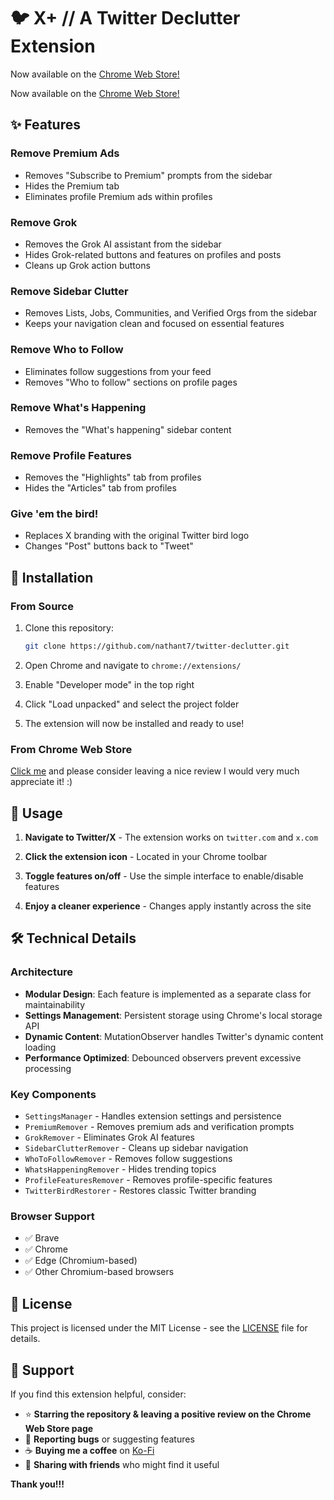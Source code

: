 # 🐦 X+ // A Twitter Declutter Extension

Now available on the [Chrome Web Store!](https://chromewebstore.google.com/detail/x-4-u/mhacmebldfeefobhodmfmdmhmgidpegc)

Now available on the [Chrome Web Store!](https://chromewebstore.google.com/detail/x-4-u/mhacmebldfeefobhodmfmdmhmgidpegc)

## ✨ Features

###  **Remove Premium Ads**
- Removes "Subscribe to Premium" prompts from the sidebar
- Hides the Premium tab
- Eliminates profile Premium ads within profiles

###  **Remove Grok**
- Removes the Grok AI assistant from the sidebar
- Hides Grok-related buttons and features on profiles and posts
- Cleans up Grok action buttons

###  **Remove Sidebar Clutter**
- Removes Lists, Jobs, Communities, and Verified Orgs from the sidebar
- Keeps your navigation clean and focused on essential features

###  **Remove Who to Follow**
- Eliminates follow suggestions from your feed
- Removes "Who to follow" sections on profile pages

###  **Remove What's Happening**
- Removes the "What's happening" sidebar content

###  **Remove Profile Features**
- Removes the "Highlights" tab from profiles
- Hides the "Articles" tab from profiles

###  **Give 'em the bird!**
- Replaces X branding with the original Twitter bird logo
- Changes "Post" buttons back to "Tweet"

## 🚀 Installation

### From Source
1. Clone this repository:
   ```bash
   git clone https://github.com/nathant7/twitter-declutter.git
   ```

2. Open Chrome and navigate to `chrome://extensions/`

3. Enable "Developer mode" in the top right

4. Click "Load unpacked" and select the project folder

5. The extension will now be installed and ready to use!

### From Chrome Web Store
[Click me](https://chromewebstore.google.com/detail/x-4-u/mhacmebldfeefobhodmfmdmhmgidpegc) and please consider leaving a nice review I would very much appreciate it! :)

## 🎯 Usage

1. **Navigate to Twitter/X** - The extension works on `twitter.com` and `x.com`

2. **Click the extension icon** - Located in your Chrome toolbar

3. **Toggle features on/off** - Use the simple interface to enable/disable features

4. **Enjoy a cleaner experience** - Changes apply instantly across the site

## 🛠️ Technical Details

### Architecture
- **Modular Design**: Each feature is implemented as a separate class for maintainability
- **Settings Management**: Persistent storage using Chrome's local storage API
- **Dynamic Content**: MutationObserver handles Twitter's dynamic content loading
- **Performance Optimized**: Debounced observers prevent excessive processing

### Key Components
- `SettingsManager` - Handles extension settings and persistence
- `PremiumRemover` - Removes premium ads and verification prompts
- `GrokRemover` - Eliminates Grok AI features
- `SidebarClutterRemover` - Cleans up sidebar navigation
- `WhoToFollowRemover` - Removes follow suggestions
- `WhatsHappeningRemover` - Hides trending topics
- `ProfileFeaturesRemover` - Removes profile-specific features
- `TwitterBirdRestorer` - Restores classic Twitter branding

### Browser Support
- ✅ Brave
- ✅ Chrome
- ✅ Edge (Chromium-based)
- ✅ Other Chromium-based browsers

## 📄 License

This project is licensed under the MIT License - see the [LICENSE](LICENSE) file for details.


## 💖 Support

If you find this extension helpful, consider:

- ⭐ **Starring the repository & leaving a positive review on the Chrome Web Store page**
- 🐛 **Reporting bugs** or suggesting features
- ☕ **Buying me a coffee** on [Ko-Fi](https://ko-fi.com/nathant7)
- 🔗 **Sharing with friends** who might find it useful


**Thank you!!!**
